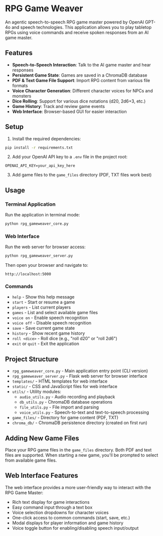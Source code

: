 ﻿# RPG Game Weaver

An agentic speech-to-speech RPG game master powered by OpenAI GPT-4o and speech technologies. This application allows you to play tabletop RPGs using voice commands and receive spoken responses from an AI game master.

## Features

- **Speech-to-Speech Interaction**: Talk to the AI game master and hear responses
- **Persistent Game State**: Games are saved in a ChromaDB database
- **PDF & Text Game File Support**: Import RPG content from various file formats
- **Voice Character Generation**: Different character voices for NPCs and monsters
- **Dice Rolling**: Support for various dice notations (d20, 2d6+3, etc.)
- **Game History**: Track and review game events
- **Web Interface**: Browser-based GUI for easier interaction

## Setup

1. Install the required dependencies:

```bash
pip install -r requirements.txt
```

2. Add your OpenAI API key to a `.env` file in the project root:

```
OPENAI_API_KEY=your_api_key_here
```

3. Add game files to the `game_files` directory (PDF, TXT files work best)

## Usage

### Terminal Application
Run the application in terminal mode:

```bash
python rpg_gameweaver_core.py
```

### Web Interface
Run the web server for browser access:

```bash
python rpg_gameweaver_server.py
```

Then open your browser and navigate to:
```
http://localhost:5000
```

### Commands

- `help` - Show this help message
- `start` - Start or resume a game
- `players` - List current players
- `games` - List and select available game files
- `voice on` - Enable speech recognition
- `voice off` - Disable speech recognition
- `save` - Save current game state
- `history` - Show recent game history
- `roll <dice>` - Roll dice (e.g., "roll d20" or "roll 2d6")
- `exit` or `quit` - Exit the application

## Project Structure

- `rpg_gameweaver_core.py` - Main application entry point (CLI version)
- `rpg_gameweaver_server.py` - Flask web server for browser interface
- `templates/` - HTML templates for web interface
- `static/` - CSS and JavaScript files for web interface
- `utils/` - Utility modules:
  - `audio_utils.py` - Audio recording and playback
  - `db_utils.py` - ChromaDB database operations
  - `file_utils.py` - File import and parsing
  - `voice_utils.py` - Speech-to-text and text-to-speech processing
- `game_files/` - Directory for game content (PDF, TXT)
- `chroma_db/` - ChromaDB persistence directory (created on first run)

## Adding New Game Files

Place your RPG game files in the `game_files` directory. Both PDF and text files are supported. When starting a new game, you'll be prompted to select from available game files.

## Web Interface Features

The web interface provides a more user-friendly way to interact with the RPG Game Master:

- Rich text display for game interactions
- Easy command input through a text box
- Voice selection dropdowns for character voices
- One-click access to common commands (start, save, etc.)
- Modal displays for player information and game history
- Voice toggle button for enabling/disabling speech input/output
